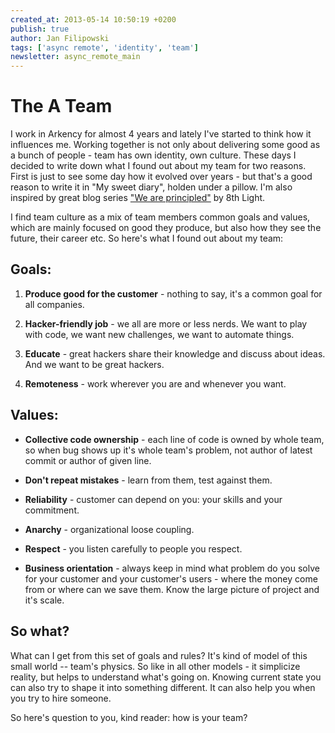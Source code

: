 ```yaml
---
created_at: 2013-05-14 10:50:19 +0200
publish: true
author: Jan Filipowski
tags: ['async remote', 'identity', 'team']
newsletter: async_remote_main
---
```


# The A Team

I work in Arkency for almost 4 years and lately I've started to think how it influences me. Working together is not only about delivering some good as a bunch of people - team has own identity, own culture. These days I decided to write down what I found out about my team for two reasons. First is just to see some day how it evolved over years - but that's a good reason to write it in "My sweet diary", holden under a pillow. I'm also inspired by great blog series ["We are principled"](http://blog.8thlight.com/tags/craftsmanship.html) by 8th Light.

<!-- more -->

I find team culture as a mix of team members common goals and values, which are mainly focused on good they produce, but also how they see the future, their career etc. So here's what I found out about my team:

## Goals:

1. **Produce good for the customer** - nothing to say, it's a common goal for all companies.

2. **Hacker-friendly job** - we all are more or less nerds. We want to play with code, we want new challenges, we want to automate things.

3. **Educate** - great hackers share their knowledge and discuss about ideas. And we want to be great hackers.

4. **Remoteness** - work wherever you are and whenever you want.

## Values:

* **Collective code ownership** - each line of code is owned by whole team, so when bug shows up it's whole team's problem, not author of latest commit or author of given line.

* **Don't repeat mistakes** - learn from them, test against them.

* **Reliability** - customer can depend on you: your skills and your commitment.

* **Anarchy** - organizational loose coupling.

* **Respect** - you listen carefully to people you respect.

* **Business orientation** - always keep in mind what problem do you solve for your customer and your customer's users - where the money come from or where can we save them. Know the large picture of project and it's scale.

## So what?

What can I get from this set of goals and rules? It's kind of model of this small world -- team's physics. So like in all other models - it simplicize reality, but helps to understand what's going on. Knowing current state you can also try to shape it into something different. It can also help you when you try to hire someone.

So here's question to you, kind reader: how is your team?
